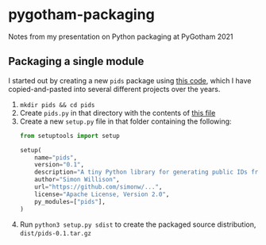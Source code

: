 # pygotham-packaging

Notes from my presentation on Python packaging at PyGotham 2021

## Packaging a single module

I started out by creating a new `pids` package using [this code](https://github.com/CAVaccineInventory/vial/blob/main/vaccinate/core/baseconverter.py), which I have copied-and-pasted into several different projects over the years.

1. `mkdir pids && cd pids`
2. Create `pids.py` in that directory with the contents of [this file](https://github.com/CAVaccineInventory/vial/blob/main/vaccinate/core/baseconverter.py)
3. Create a new `setup.py` file in that folder containing the following:
    ```python
    from setuptools import setup

    setup(
        name="pids",
        version="0.1",
        description="A tiny Python library for generating public IDs from integers",
        author="Simon Willison",
        url="https://github.com/simonw/...",
        license="Apache License, Version 2.0",    
        py_modules=["pids"],
    )
    ```
4. Run `python3 setup.py sdist` to create the packaged source distribution, `dist/pids-0.1.tar.gz`
